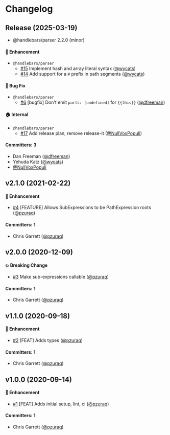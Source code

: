 # Changelog

## Release (2025-03-19)

* @handlebars/parser 2.2.0 (minor)

#### :rocket: Enhancement
* `@handlebars/parser`
  * [#15](https://github.com/handlebars-lang/handlebars-parser/pull/15) Implement hash and array literal syntax ([@wycats](https://github.com/wycats))
  * [#14](https://github.com/handlebars-lang/handlebars-parser/pull/14) Add support for a `#` prefix in path segments ([@wycats](https://github.com/wycats))

#### :bug: Bug Fix
* `@handlebars/parser`
  * [#6](https://github.com/handlebars-lang/handlebars-parser/pull/6) [bugfix] Don't emit `parts: [undefined]` for `{{this}}` ([@dfreeman](https://github.com/dfreeman))

#### :house: Internal
* `@handlebars/parser`
  * [#17](https://github.com/handlebars-lang/handlebars-parser/pull/17) Add release plan, remove release-it ([@NullVoxPopuli](https://github.com/NullVoxPopuli))

#### Committers: 3
- Dan Freeman ([@dfreeman](https://github.com/dfreeman))
- Yehuda Katz ([@wycats](https://github.com/wycats))
- [@NullVoxPopuli](https://github.com/NullVoxPopuli)

## v2.1.0 (2021-02-22)

#### :rocket: Enhancement
* [#4](https://github.com/handlebars-lang/handlebars-parser/pull/4) [FEATURE] Allows SubExpressions to be PathExpression roots ([@pzuraq](https://github.com/pzuraq))

#### Committers: 1
- Chris Garrett ([@pzuraq](https://github.com/pzuraq))

## v2.0.0 (2020-12-09)

#### :boom: Breaking Change
* [#3](https://github.com/handlebars-lang/handlebars-parser/pull/3) Make sub-expressions callable ([@pzuraq](https://github.com/pzuraq))

#### Committers: 1
- Chris Garrett ([@pzuraq](https://github.com/pzuraq))

## v1.1.0 (2020-09-18)

#### :rocket: Enhancement
* [#2](https://github.com/handlebars-lang/handlebars-parser/pull/2) [FEAT] Adds types ([@pzuraq](https://github.com/pzuraq))

#### Committers: 1
- Chris Garrett ([@pzuraq](https://github.com/pzuraq))


## v1.0.0 (2020-09-14)

#### :rocket: Enhancement
* [#1](https://github.com/handlebars-lang/handlebars-parser/pull/1) [FEAT] Adds initial setup, lint, ci ([@pzuraq](https://github.com/pzuraq))

#### Committers: 1
- Chris Garrett ([@pzuraq](https://github.com/pzuraq))


